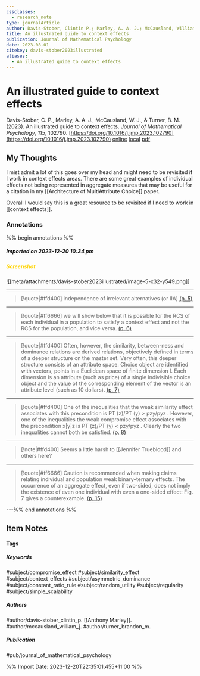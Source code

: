 ```yaml
---
cssclasses:
  - research_note
type: journalArticle
author: Davis-Stober, Clintin P.; Marley, A. A. J.; McCausland, William J.; Turner, Brandon M.
title: An illustrated guide to context effects
publication: Journal of Mathematical Psychology
date: 2023-08-01
citekey: davis-stober2023illustrated
aliases:
  - An illustrated guide to context effects
---
```


# An illustrated guide to context effects

Davis-Stober, C. P., Marley, A. A. J., McCausland, W. J., & Turner, B. M. (2023). An illustrated guide to context effects. _Journal of Mathematical Psychology_, _115_, 102790. [https://doi.org/10.1016/j.jmp.2023.102790](https://doi.org/10.1016/j.jmp.2023.102790)
[online](http://zotero.org/users/local/kZl3QdXV/items/U5S55M6D) [local](zotero://select/library/items/U5S55M6D) [pdf](file:///home/gjc216/Zotero/storage/9JW2L8E8/Davis-Stober%20et%20al.%20-%202023%20-%20An%20illustrated%20guide%20to%20context%20effects.pdf)
 
## My Thoughts

I mist admit a lot of this goes over my head and might need to be revisited if I work in context effects areas. There are some great examples of individual effects not being represented in aggregate measures that may be useful for a citation in my [[Architecture of MultiAttribute Choice]] paper.

Overall I would say this is a great resource to be revisited if I need to work in [[context effects]]. 
### Annotations

%% begin annotations %%
##### Imported on 2023-12-20 10:34 pm
##### <span style="color: #ffd400">Screenshot</span>
![[meta/attachments/davis-stober2023illustrated/image-5-x32-y549.png]]

---
>[!quote|#ffd400]
>independence of irrelevant alternatives (or IIA) [(p. 5)](zotero://open-pdf/library/items/9JW2L8E8?page=5&annotation=5JGQ3TPH)

---
>[!quote|#ff6666]
>we will show below that it is possible for the RCS of each individual in a population to satisfy a context effect and not the RCS for the population, and vice versa. [(p. 6)](zotero://open-pdf/library/items/9JW2L8E8?page=6&annotation=6A3HB2S2)

---
>[!quote|#ffd400]
>Often, however, the similarity, between-ness and dominance relations are derived relations, objectively defined in terms of a deeper structure on the master set. Very often, this deeper structure consists of an attribute space. Choice object are identified with vectors, points in a Euclidean space of finite dimension I. Each dimension is an attribute (such as price) of a single indivisible choice object and the value of the corresponding element of the vector is an attribute level (such as 10 dollars). [(p. 7)](zotero://open-pdf/library/items/9JW2L8E8?page=7&annotation=RXXDPET7)

---
>[!quote|#ffd400]
>One of the inequalities that the weak similarity effect associates with this precondition is PT (z)/PT (y) > pzy/pyz . However, one of the inequalities the weak compromise effect associates with the precondition x|y|z is PT (z)/PT (y) < pzy/pyz . Clearly the two inequalities cannot both be satisfied. [(p. 8)](zotero://open-pdf/library/items/9JW2L8E8?page=8&annotation=3ELL7VQ4)

---
>[!note|#ffd400]
> Seems a little harsh to [[Jennifer Trueblood]] and others here?

---
>[!quote|#ff6666]
>Caution is recommended when making claims relating individual and population weak binary–ternary effects. The occurrence of an aggregate effect, even if two-sided, does not imply the existence of even one individual with even a one-sided effect: Fig. 7 gives a counterexample. [(p. 15)](zotero://open-pdf/library/items/9JW2L8E8?page=15&annotation=PCZRKLL9)

---%% end annotations %%

## Item Notes

#### Tags

##### Keywords

#subject/compromise_effect #subject/similarity_effect #subject/context_effects #subject/asymmetric_dominance #subject/constant_ratio_rule #subject/random_utility #subject/regularity #subject/simple_scalability

##### Authors

#author/davis-stober_clintin_p. [[Anthony Marley]]. #author/mccausland_william_j. #author/turner_brandon_m.

##### Publication

#pub/journal_of_mathematical_psychology


%% Import Date: 2023-12-20T22:35:01.455+11:00 %%

